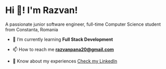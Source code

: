 <h1 align=""><b>Hi</b> 👋! I'm Razvan! </h1>
<p>A passionate junior software engineer, full-time Computer Science student from Constanta, Romania</p>

- 🌱 I’m currently learning **Full Stack Development**

- 📫 How to reach me **razvanpana20@gmail.com**

- 📄 Know about my experiences [Check my LinkedIn](https://www.linkedin.com/in/pana-razvan-constantin/)

